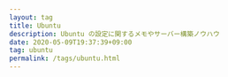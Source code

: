 ```yaml
---
layout: tag
title: Ubuntu
description: Ubuntu の設定に関するメモやサーバー構築ノウハウ
date: 2020-05-09T19:37:39+09:00
tag: ubuntu
permalink: /tags/ubuntu.html
---
```

